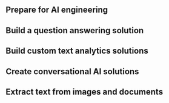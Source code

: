 ## Prepare for AI engineering
## Build a question answering solution
## Build custom text analytics solutions
## Create conversational AI solutions 
## Extract text from images and documents